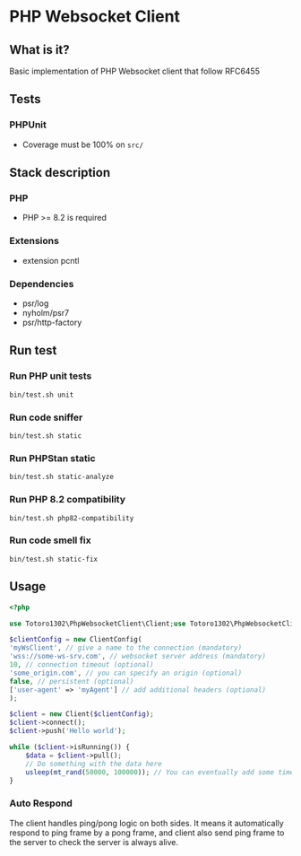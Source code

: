 # PHP Websocket Client

## What is it?

Basic implementation of PHP Websocket client that follow RFC6455

## Tests

### PHPUnit
* Coverage must be 100% on `src/`

## Stack description
### PHP
* PHP >= 8.2 is required
### Extensions
* extension pcntl
### Dependencies
* psr/log
* nyholm/psr7
* psr/http-factory

## Run test
### Run PHP unit tests
`bin/test.sh unit`
### Run code sniffer
`bin/test.sh static`
### Run PHPStan static
`bin/test.sh static-analyze`
### Run PHP 8.2 compatibility
`bin/test.sh php82-compatibility`
### Run code smell fix
`bin/test.sh static-fix`

## Usage

```php
<?php

use Totoro1302\PhpWebsocketClient\Client;use Totoro1302\PhpWebsocketClient\ClientConfig;

$clientConfig = new ClientConfig(
'myWsClient', // give a name to the connection (mandatory)
'wss://some-ws-srv.com', // websocket server address (mandatory)
10, // connection timeout (optional)
'some_origin.com', // you can specify an origin (optional)
false, // persistent (optional)
['user-agent' => 'myAgent'] // add additional headers (optional)
);

$client = new Client($clientConfig);
$client->connect();
$client->push('Hello world');

while ($client->isRunning()) {
    $data = $client->pull();
    // Do something with the data here
    usleep(mt_rand(50000, 100000)); // You can eventually add some timeout pull delay if needed
}
```

### Auto Respond

The client handles ping/pong logic on both sides. It means it automatically respond to ping frame by a pong frame, and client also
send ping frame to the server to check the server is always alive.
